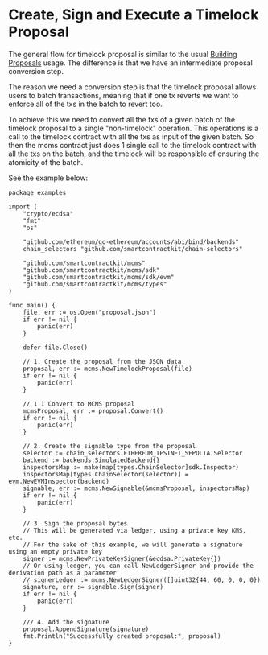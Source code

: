 # Create, Sign and Execute a Timelock Proposal

The general flow for timelock proposal is similar to the usual [Building Proposals](./building-proposals.md)
usage. The difference is that we have an intermediate proposal conversion step.

The reason we need a conversion step is that the timelock proposal allows users to
batch transactions, meaning that if one tx reverts we want to enforce all of the txs
in the batch to revert too.

To achieve this we need to convert all the txs of a given batch of the timelock
proposal to a single "non-timelock" operation. This operations is a call to the
timelock contract with all the txs as input of the given batch. So then the
mcms contract just does 1 single call to the timelock contract with all the txs
on the batch, and the timelock will be responsible of ensuring the atomicity of the batch.

See the example below:

```golang
package examples

import (
	"crypto/ecdsa"
	"fmt"
	"os"

	"github.com/ethereum/go-ethereum/accounts/abi/bind/backends"
	chain_selectors "github.com/smartcontractkit/chain-selectors"

	"github.com/smartcontractkit/mcms"
	"github.com/smartcontractkit/mcms/sdk"
	"github.com/smartcontractkit/mcms/sdk/evm"
	"github.com/smartcontractkit/mcms/types"
)

func main() {
	file, err := os.Open("proposal.json")
	if err != nil {
		panic(err)
	}
	
	defer file.Close()

	// 1. Create the proposal from the JSON data
	proposal, err := mcms.NewTimelockProposal(file)
	if err != nil {
		panic(err)
	}

	// 1.1 Convert to MCMS proposal
	mcmsProposal, err := proposal.Convert()
	if err != nil {
		panic(err)
	}

	// 2. Create the signable type from the proposal
	selector := chain_selectors.ETHEREUM_TESTNET_SEPOLIA.Selector
	backend := backends.SimulatedBackend{}
	inspectorsMap := make(map[types.ChainSelector]sdk.Inspector)
	inspectorsMap[types.ChainSelector(selector)] = evm.NewEVMInspector(backend)
	signable, err := mcms.NewSignable(&mcmsProposal, inspectorsMap)
	if err != nil {
		panic(err)
	}

	// 3. Sign the proposal bytes
	// This will be generated via ledger, using a private key KMS, etc.
	// For the sake of this example, we will generate a signature using an empty private key
	signer := mcms.NewPrivateKeySigner(&ecdsa.PrivateKey{})
	// Or using ledger, you can call NewLedgerSigner and provide the derivation path as a parameter
	// signerLedger := mcms.NewLedgerSigner([]uint32{44, 60, 0, 0, 0})
	signature, err := signable.Sign(signer)
	if err != nil {
		panic(err)
	}

	/// 4. Add the signature
	proposal.AppendSignature(signature)
	fmt.Println("Successfully created proposal:", proposal)
}
```